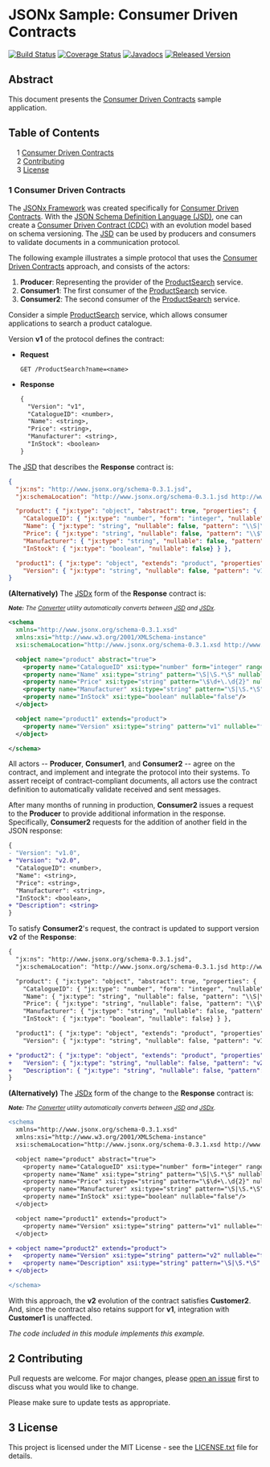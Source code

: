 # JSONx Sample: Consumer Driven Contracts

[![Build Status](https://travis-ci.org/jsonx-org/jsonx.svg?EKkC4CBk)](https://travis-ci.org/jsonx-org/jsonx)
[![Coverage Status](https://coveralls.io/repos/github/jsonx-org/jsonx/badge.svg?EKkC4CBk)](https://coveralls.io/github/jsonx-org/jsonx)
[![Javadocs](https://www.javadoc.io/badge/org.jsonx/rs.svg?EKkC4CBk)](https://www.javadoc.io/doc/org.jsonx/rs)
[![Released Version](https://img.shields.io/maven-central/v/org.jsonx/rs.svg?EKkC4CBk)](https://mvnrepository.com/artifact/org.jsonx/rs)

## Abstract

This document presents the [<ins>Consumer Driven Contracts</ins>][cdc] sample application.

## Table of Contents

<samp>&nbsp;&nbsp;</samp>1 [Consumer Driven Contracts](#1-consumer-driven-contracts)<br>
<samp>&nbsp;&nbsp;</samp>2 [Contributing](#2-contributing)<br>
<samp>&nbsp;&nbsp;</samp>3 [License](#3-license)<br>

### 1 Consumer Driven Contracts

The <ins>JSONx Framework</ins> was created specifically for [<ins>Consumer Driven Contracts</ins>][cdc]. With the [<ins>JSON Schema Definition Language (JSD)</ins>][#jsd], one can create a <ins>Consumer Driven Contract (CDC)</ins> with an evolution model based on schema versioning. The <ins>JSD</ins> can be used by producers and consumers to validate documents in a communication protocol.

The following example illustrates a simple protocol that uses the [<ins>Consumer Driven Contracts</ins>][cdc] approach, and consists of the actors:

1. **Producer**: Representing the provider of the <ins>ProductSearch</ins> service.
1. **Consumer1**: The first consumer of the <ins>ProductSearch</ins> service.
1. **Consumer2**: The second consumer of the <ins>ProductSearch</ins> service.

Consider a simple <ins>ProductSearch</ins> service, which allows consumer applications to search a product catalogue.

Version **v1** of the protocol defines the contract:

* **Request**

  ```
  GET /ProductSearch?name=<name>
  ```

* **Response**

  ```diff
  {
    "Version": "v1",
    "CatalogueID": <number>,
    "Name": <string>,
    "Price": <string>,
    "Manufacturer": <string>,
    "InStock": <boolean>
  }
  ```

The <ins>JSD</ins> that describes the **Response** contract is:

```json
{
  "jx:ns": "http://www.jsonx.org/schema-0.3.1.jsd",
  "jx:schemaLocation": "http://www.jsonx.org/schema-0.3.1.jsd http://www.jsonx.org/schema.jsd",

  "product": { "jx:type": "object", "abstract": true, "properties": {
    "CatalogueID": { "jx:type": "number", "form": "integer", "nullable": false, "range": "[1,]" },
    "Name": { "jx:type": "string", "nullable": false, "pattern": "\\S|\\S.*\\S" },
    "Price": { "jx:type": "string", "nullable": false, "pattern": "\\$\\d+\\.\\d{2}" },
    "Manufacturer": { "jx:type": "string", "nullable": false, "pattern": "\\S|\\S.*\\S" },
    "InStock": { "jx:type": "boolean", "nullable": false} } },

  "product1": { "jx:type": "object", "extends": "product", "properties": {
    "Version": { "jx:type": "string", "nullable": false, "pattern": "v1"} } }
}
```

**(Alternatively)** The <ins>JSDx</ins> form of the **Response** contract is:

<sub>_**Note:** The [Converter][#converter] utility automatically converts between <ins>JSD</ins> and <ins>JSDx</ins>._</sub>

```xml
<schema
  xmlns="http://www.jsonx.org/schema-0.3.1.xsd"
  xmlns:xsi="http://www.w3.org/2001/XMLSchema-instance"
  xsi:schemaLocation="http://www.jsonx.org/schema-0.3.1.xsd http://www.jsonx.org/schema.xsd">

  <object name="product" abstract="true">
    <property name="CatalogueID" xsi:type="number" form="integer" range="[1,]" nullable="false"/>
    <property name="Name" xsi:type="string" pattern="\S|\S.*\S" nullable="false"/>
    <property name="Price" xsi:type="string" pattern="\$\d+\.\d{2}" nullable="false"/>
    <property name="Manufacturer" xsi:type="string" pattern="\S|\S.*\S" nullable="false"/>
    <property name="InStock" xsi:type="boolean" nullable="false"/>
  </object>

  <object name="product1" extends="product">
    <property name="Version" xsi:type="string" pattern="v1" nullable="false"/>
  </object>

</schema>
```

All actors -- **Producer**, **Consumer1**, and **Consumer2** -- agree on the contract, and implement and integrate the protocol into their systems. To assert receipt of contract-compliant documents, all actors use the contract definition to automatically validate received and sent messages.

After many months of running in production, **Consumer2** issues a request to the **Producer** to provide additional information in the response. Specifically, **Consumer2** requests for the addition of another field in the JSON response:

```diff
{
- "Version": "v1.0",
+ "Version": "v2.0",
  "CatalogueID": <number>,
  "Name": <string>,
  "Price": <string>,
  "Manufacturer": <string>,
  "InStock": <boolean>,
+ "Description": <string>
}
```

To satisfy **Consumer2**'s request, the contract is updated to support version **v2** of the **Response**:


```diff
{
  "jx:ns": "http://www.jsonx.org/schema-0.3.1.jsd",
  "jx:schemaLocation": "http://www.jsonx.org/schema-0.3.1.jsd http://www.jsonx.org/schema.jsd",

  "product": { "jx:type": "object", "abstract": true, "properties": {
    "CatalogueID": { "jx:type": "number", "form": "integer", "nullable": false, "range": "[1,]" },
    "Name": { "jx:type": "string", "nullable": false, "pattern": "\\S|\\S.*\\S" },
    "Price": { "jx:type": "string", "nullable": false, "pattern": "\\$\\d+\\.\\d{2}" },
    "Manufacturer": { "jx:type": "string", "nullable": false, "pattern": "\\S|\\S.*\\S" },
    "InStock": { "jx:type": "boolean", "nullable": false} } },

  "product1": { "jx:type": "object", "extends": "product", "properties": {
    "Version": { "jx:type": "string", "nullable": false, "pattern": "v1"} } },

+ "product2": { "jx:type": "object", "extends": "product", "properties": {
+   "Version": { "jx:type": "string", "nullable": false, "pattern": "v2" },
+   "Description": { "jx:type": "string", "nullable": false, "pattern": "\\S|\\S.*\\S" } } }
}
```

**(Alternatively)** The <ins>JSDx</ins> form of the change to the **Response** contract is:

<sub>_**Note:** The [Converter][#converter] utility automatically converts between <ins>JSD</ins> and <ins>JSDx</ins>._</sub>

```diff
<schema
  xmlns="http://www.jsonx.org/schema-0.3.1.xsd"
  xmlns:xsi="http://www.w3.org/2001/XMLSchema-instance"
  xsi:schemaLocation="http://www.jsonx.org/schema-0.3.1.xsd http://www.jsonx.org/schema.xsd">

  <object name="product" abstract="true">
    <property name="CatalogueID" xsi:type="number" form="integer" range="[1,]" nullable="false"/>
    <property name="Name" xsi:type="string" pattern="\S|\S.*\S" nullable="false"/>
    <property name="Price" xsi:type="string" pattern="\$\d+\.\d{2}" nullable="false"/>
    <property name="Manufacturer" xsi:type="string" pattern="\S|\S.*\S" nullable="false"/>
    <property name="InStock" xsi:type="boolean" nullable="false"/>
  </object>

  <object name="product1" extends="product">
    <property name="Version" xsi:type="string" pattern="v1" nullable="false"/>
  </object>

+ <object name="product2" extends="product">
+   <property name="Version" xsi:type="string" pattern="v2" nullable="false"/>
+   <property name="Description" xsi:type="string" pattern="\S|\S.*\S" nullable="false"/>
+ </object>

</schema>
```

With this approach, the **v2** evolution of the contract satisfies **Customer2**. And, since the contract also retains support for **v1**, integration with **Customer1** is unaffected.

_The code included in this module implements this example._

## 2 Contributing

Pull requests are welcome. For major changes, please [open an issue](../../../issues) first to discuss what you would like to change.

Please make sure to update tests as appropriate.

## 3 License

This project is licensed under the MIT License - see the [LICENSE.txt](LICENSE.txt) file for details.

[#converter]: ../../#532-converter
[#jsd]: ../../#3-json-schema-definition-language
[cdc]: http://martinfowler.com/articles/consumerDrivenContracts.html
[jsonx-maven-plugin]: ../../jsonx-maven-plugin/
